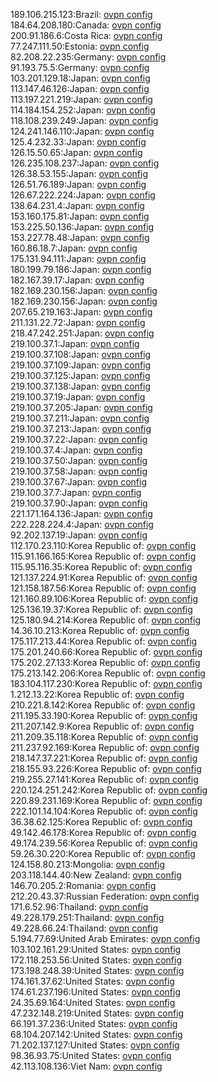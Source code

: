189.106.215.123:Brazil: [ovpn config](vpn/189_106_215_123.ovpn)  
184.64.208.180:Canada: [ovpn config](vpn/184_64_208_180.ovpn)  
200.91.186.6:Costa Rica: [ovpn config](vpn/200_91_186_6.ovpn)  
77.247.111.50:Estonia: [ovpn config](vpn/77_247_111_50.ovpn)  
82.208.22.235:Germany: [ovpn config](vpn/82_208_22_235.ovpn)  
91.193.75.5:Germany: [ovpn config](vpn/91_193_75_5.ovpn)  
103.201.129.18:Japan: [ovpn config](vpn/103_201_129_18.ovpn)  
113.147.46.126:Japan: [ovpn config](vpn/113_147_46_126.ovpn)  
113.197.221.219:Japan: [ovpn config](vpn/113_197_221_219.ovpn)  
114.184.154.252:Japan: [ovpn config](vpn/114_184_154_252.ovpn)  
118.108.239.249:Japan: [ovpn config](vpn/118_108_239_249.ovpn)  
124.241.146.110:Japan: [ovpn config](vpn/124_241_146_110.ovpn)  
125.4.232.33:Japan: [ovpn config](vpn/125_4_232_33.ovpn)  
126.15.50.65:Japan: [ovpn config](vpn/126_15_50_65.ovpn)  
126.235.108.237:Japan: [ovpn config](vpn/126_235_108_237.ovpn)  
126.38.53.155:Japan: [ovpn config](vpn/126_38_53_155.ovpn)  
126.51.76.189:Japan: [ovpn config](vpn/126_51_76_189.ovpn)  
126.67.222.224:Japan: [ovpn config](vpn/126_67_222_224.ovpn)  
138.64.231.4:Japan: [ovpn config](vpn/138_64_231_4.ovpn)  
153.160.175.81:Japan: [ovpn config](vpn/153_160_175_81.ovpn)  
153.225.50.136:Japan: [ovpn config](vpn/153_225_50_136.ovpn)  
153.227.78.48:Japan: [ovpn config](vpn/153_227_78_48.ovpn)  
160.86.18.7:Japan: [ovpn config](vpn/160_86_18_7.ovpn)  
175.131.94.111:Japan: [ovpn config](vpn/175_131_94_111.ovpn)  
180.199.79.186:Japan: [ovpn config](vpn/180_199_79_186.ovpn)  
182.167.39.17:Japan: [ovpn config](vpn/182_167_39_17.ovpn)  
182.169.230.156:Japan: [ovpn config](vpn/182_169_230_156.ovpn)  
182.169.230.156:Japan: [ovpn config](vpn/182_169_230_156.ovpn)  
207.65.219.163:Japan: [ovpn config](vpn/207_65_219_163.ovpn)  
211.131.22.72:Japan: [ovpn config](vpn/211_131_22_72.ovpn)  
218.47.242.251:Japan: [ovpn config](vpn/218_47_242_251.ovpn)  
219.100.37.1:Japan: [ovpn config](vpn/219_100_37_1.ovpn)  
219.100.37.108:Japan: [ovpn config](vpn/219_100_37_108.ovpn)  
219.100.37.109:Japan: [ovpn config](vpn/219_100_37_109.ovpn)  
219.100.37.125:Japan: [ovpn config](vpn/219_100_37_125.ovpn)  
219.100.37.138:Japan: [ovpn config](vpn/219_100_37_138.ovpn)  
219.100.37.19:Japan: [ovpn config](vpn/219_100_37_19.ovpn)  
219.100.37.205:Japan: [ovpn config](vpn/219_100_37_205.ovpn)  
219.100.37.211:Japan: [ovpn config](vpn/219_100_37_211.ovpn)  
219.100.37.213:Japan: [ovpn config](vpn/219_100_37_213.ovpn)  
219.100.37.22:Japan: [ovpn config](vpn/219_100_37_22.ovpn)  
219.100.37.4:Japan: [ovpn config](vpn/219_100_37_4.ovpn)  
219.100.37.50:Japan: [ovpn config](vpn/219_100_37_50.ovpn)  
219.100.37.58:Japan: [ovpn config](vpn/219_100_37_58.ovpn)  
219.100.37.67:Japan: [ovpn config](vpn/219_100_37_67.ovpn)  
219.100.37.7:Japan: [ovpn config](vpn/219_100_37_7.ovpn)  
219.100.37.90:Japan: [ovpn config](vpn/219_100_37_90.ovpn)  
221.171.164.136:Japan: [ovpn config](vpn/221_171_164_136.ovpn)  
222.228.224.4:Japan: [ovpn config](vpn/222_228_224_4.ovpn)  
92.202.137.19:Japan: [ovpn config](vpn/92_202_137_19.ovpn)  
112.170.23.110:Korea Republic of: [ovpn config](vpn/112_170_23_110.ovpn)  
115.91.166.165:Korea Republic of: [ovpn config](vpn/115_91_166_165.ovpn)  
115.95.116.35:Korea Republic of: [ovpn config](vpn/115_95_116_35.ovpn)  
121.137.224.91:Korea Republic of: [ovpn config](vpn/121_137_224_91.ovpn)  
121.158.187.56:Korea Republic of: [ovpn config](vpn/121_158_187_56.ovpn)  
121.160.89.106:Korea Republic of: [ovpn config](vpn/121_160_89_106.ovpn)  
125.136.19.37:Korea Republic of: [ovpn config](vpn/125_136_19_37.ovpn)  
125.180.94.214:Korea Republic of: [ovpn config](vpn/125_180_94_214.ovpn)  
14.36.10.213:Korea Republic of: [ovpn config](vpn/14_36_10_213.ovpn)  
175.117.213.44:Korea Republic of: [ovpn config](vpn/175_117_213_44.ovpn)  
175.201.240.66:Korea Republic of: [ovpn config](vpn/175_201_240_66.ovpn)  
175.202.27.133:Korea Republic of: [ovpn config](vpn/175_202_27_133.ovpn)  
175.213.142.206:Korea Republic of: [ovpn config](vpn/175_213_142_206.ovpn)  
183.104.117.230:Korea Republic of: [ovpn config](vpn/183_104_117_230.ovpn)  
1.212.13.22:Korea Republic of: [ovpn config](vpn/1_212_13_22.ovpn)  
210.221.8.142:Korea Republic of: [ovpn config](vpn/210_221_8_142.ovpn)  
211.195.33.190:Korea Republic of: [ovpn config](vpn/211_195_33_190.ovpn)  
211.207.142.9:Korea Republic of: [ovpn config](vpn/211_207_142_9.ovpn)  
211.209.35.118:Korea Republic of: [ovpn config](vpn/211_209_35_118.ovpn)  
211.237.92.169:Korea Republic of: [ovpn config](vpn/211_237_92_169.ovpn)  
218.147.37.221:Korea Republic of: [ovpn config](vpn/218_147_37_221.ovpn)  
218.155.93.226:Korea Republic of: [ovpn config](vpn/218_155_93_226.ovpn)  
219.255.27.141:Korea Republic of: [ovpn config](vpn/219_255_27_141.ovpn)  
220.124.251.242:Korea Republic of: [ovpn config](vpn/220_124_251_242.ovpn)  
220.89.231.169:Korea Republic of: [ovpn config](vpn/220_89_231_169.ovpn)  
222.101.14.104:Korea Republic of: [ovpn config](vpn/222_101_14_104.ovpn)  
36.38.62.125:Korea Republic of: [ovpn config](vpn/36_38_62_125.ovpn)  
49.142.46.178:Korea Republic of: [ovpn config](vpn/49_142_46_178.ovpn)  
49.174.239.56:Korea Republic of: [ovpn config](vpn/49_174_239_56.ovpn)  
59.26.30.220:Korea Republic of: [ovpn config](vpn/59_26_30_220.ovpn)  
124.158.80.213:Mongolia: [ovpn config](vpn/124_158_80_213.ovpn)  
203.118.144.40:New Zealand: [ovpn config](vpn/203_118_144_40.ovpn)  
146.70.205.2:Romania: [ovpn config](vpn/146_70_205_2.ovpn)  
212.20.43.37:Russian Federation: [ovpn config](vpn/212_20_43_37.ovpn)  
171.6.52.96:Thailand: [ovpn config](vpn/171_6_52_96.ovpn)  
49.228.179.251:Thailand: [ovpn config](vpn/49_228_179_251.ovpn)  
49.228.66.24:Thailand: [ovpn config](vpn/49_228_66_24.ovpn)  
5.194.77.69:United Arab Emirates: [ovpn config](vpn/5_194_77_69.ovpn)  
103.102.161.29:United States: [ovpn config](vpn/103_102_161_29.ovpn)  
172.118.253.56:United States: [ovpn config](vpn/172_118_253_56.ovpn)  
173.198.248.39:United States: [ovpn config](vpn/173_198_248_39.ovpn)  
174.161.37.62:United States: [ovpn config](vpn/174_161_37_62.ovpn)  
174.61.237.196:United States: [ovpn config](vpn/174_61_237_196.ovpn)  
24.35.69.164:United States: [ovpn config](vpn/24_35_69_164.ovpn)  
47.232.148.219:United States: [ovpn config](vpn/47_232_148_219.ovpn)  
66.191.37.236:United States: [ovpn config](vpn/66_191_37_236.ovpn)  
68.104.207.142:United States: [ovpn config](vpn/68_104_207_142.ovpn)  
71.202.137.127:United States: [ovpn config](vpn/71_202_137_127.ovpn)  
98.36.93.75:United States: [ovpn config](vpn/98_36_93_75.ovpn)  
42.113.108.136:Viet Nam: [ovpn config](vpn/42_113_108_136.ovpn)  
